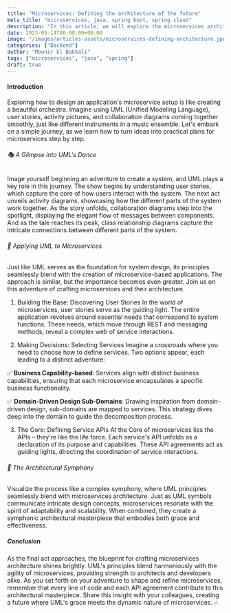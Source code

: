 ```yaml
---
title: "Microservices: Defining the architecture of the future"
meta_title: "microservices, java, spring boot, spring cloud"
description: "In this article, we will explore the microservices architecture, its benefits, and how to implement it using Spring Boot and Spring Cloud."
date: 2023-05-14T00:00:00+00:00
image: "/images/articles-assets/microservices-defining-architecture.jpeg"
categories: ["Backend"]
author: "Mounir El Bakkali"
tags: ["microservices", "java", "spring"]
draft: true
---
```


#### Introduction 

Exploring how to design an application's microservice setup is like creating a beautiful orchestra. Imagine using UML (Unified Modeling Language), user stories, activity pictures, and collaboration diagrams coming together smoothly, just like different instruments in a music ensemble. Let's embark on a simple journey, as we learn how to turn ideas into practical plans for microservices step by step.

###### 🎭 A Glimpse into UML's Dance
Image yourself beginning an adventure to create a system, and UML plays a key role in this journey. The show begins by understanding user stories, which capture the core of how users interact with the system. The next act unveils activity diagrams, showcasing how the different parts of the system work together. As the story unfolds, collaboration diagrams step into the spotlight, displaying the elegant flow of messages between components. And as the tale reaches its peak, class relationship diagrams capture the intricate connections between different parts of the system.

###### 🔗 Applying UML to Microservices
Just like UML serves as the foundation for system design, its principles seamlessly blend with the creation of microservice-based applications. The approach is similar, but the importance becomes even greater. Join us on this adventure of crafting microservices and their architecture.

1. Building the Base: Discovering User Stories
In the world of microservices, user stories serve as the guiding light. The entire application revolves around essential needs that correspond to system functions. These needs, which move through REST and messaging methods, reveal a complex web of service interactions.

2. Making Decisions: Selecting Services
Imagine a crossroads where you need to choose how to define services. Two options appear, each leading to a distinct adventure:

✅<b> Business Capability-based</b>: Services align with distinct business capabilities, ensuring that each microservice encapsulates a specific business functionality.

✅ <b>Domain-Driven Design Sub-Domains</b>: Drawing inspiration from domain-driven design, sub-domains are mapped to services. This strategy dives deep into the domain to guide the decomposition process.

3. The Core: Defining Service APIs
At the Core of microservices lies the APIs – they're like the life force. Each service's API unfolds as a declaration of its purpose and capabilities. These API agreements act as guiding lights, directing the coordination of service interactions.

###### 🌟 The Architectural Symphony
Visualize the process like a complex symphony, where UML principles seamlessly blend with microservices architecture. Just as UML symbols communicate intricate design concepts, microservices resonate with the spirit of adaptability and scalability. When combined, they create a symphonic architectural masterpiece that embodies both grace and effectiveness.

##### Conclusion

As the final act approaches, the blueprint for crafting microservices architecture shines brightly. UML's principles blend harmoniously with the agility of microservices, providing strength to architects and developers alike. As you set forth on your adventure to shape and refine microservices, remember that every line of code and each API agreement contribute to this architectural masterpiece. Share this insight with your colleagues, creating a future where UML's grace meets the dynamic nature of microservices. 🎶
